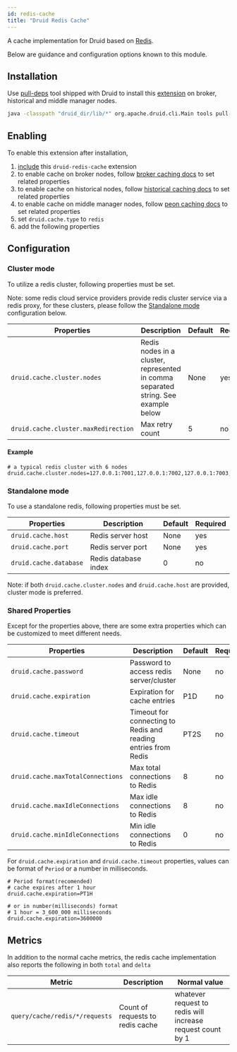 ```yaml
---
id: redis-cache
title: "Druid Redis Cache"
---
```


<!--
  ~ Licensed to the Apache Software Foundation (ASF) under one
  ~ or more contributor license agreements.  See the NOTICE file
  ~ distributed with this work for additional information
  ~ regarding copyright ownership.  The ASF licenses this file
  ~ to you under the Apache License, Version 2.0 (the
  ~ "License"); you may not use this file except in compliance
  ~ with the License.  You may obtain a copy of the License at
  ~
  ~   http://www.apache.org/licenses/LICENSE-2.0
  ~
  ~ Unless required by applicable law or agreed to in writing,
  ~ software distributed under the License is distributed on an
  ~ "AS IS" BASIS, WITHOUT WARRANTIES OR CONDITIONS OF ANY
  ~ KIND, either express or implied.  See the License for the
  ~ specific language governing permissions and limitations
  ~ under the License.
  -->

A cache implementation for Druid based on [Redis](https://github.com/redis/redis).

Below are guidance and configuration options known to this module.

## Installation

Use [pull-deps](./../../operations/pull-deps.md) tool shipped with Druid to install this [extension](./../extensions.md#community-extensions) on broker, historical and middle manager nodes.

```bash
java -classpath "druid_dir/lib/*" org.apache.druid.cli.Main tools pull-deps -c org.apache.druid.extensions.contrib:druid-redis-cache:{VERSION}
```

## Enabling

To enable this extension after installation,

1. [include](./../extensions.md#loading-extensions) this `druid-redis-cache` extension
2. to enable cache on broker nodes, follow [broker caching docs](./../../configuration/index.md#broker-caching) to set related properties
3. to enable cache on historical nodes, follow [historical caching docs](./../../configuration/index.md#historical-caching) to set related properties
4. to enable cache on middle manager nodes, follow [peon caching docs](./../../configuration/index.md#peon-caching) to set related properties
5. set `druid.cache.type` to `redis`
6. add the following properties

## Configuration

### Cluster mode 

To utilize a redis cluster, following properties must be set.

Note: some redis cloud service providers provide redis cluster service via a redis proxy, for these clusters, please follow the [Standalone mode](#standalone-mode) configuration below.

| Properties |Description|Default|Required|
|--------------------|-----------|-------|--------|
|`druid.cache.cluster.nodes`| Redis nodes in a cluster, represented in comma separated string. See example below | None | yes |
|`druid.cache.cluster.maxRedirection`| Max retry count | 5 | no |

#### Example 

```properties
# a typical redis cluster with 6 nodes
druid.cache.cluster.nodes=127.0.0.1:7001,127.0.0.1:7002,127.0.0.1:7003,127.0.0.1:7004,127.0.0.1:7005,127.0.0.1:7006
```

### Standalone mode

To use a standalone redis, following properties must be set.

| Properties |Description|Default|Required|
|--------------------|-----------|-------|--------|
|`druid.cache.host`|Redis server host|None|yes|
|`druid.cache.port`|Redis server port|None|yes|
|`druid.cache.database`|Redis database index|0|no|

Note: if both `druid.cache.cluster.nodes` and `druid.cache.host` are provided, cluster mode is preferred.

### Shared Properties

Except for the properties above, there are some extra properties which can be customized to meet different needs.

| Properties |Description|Default|Required|
|--------------------|-----------|-------|--------|
|`druid.cache.password`| Password to access redis server/cluster | None |no|
|`druid.cache.expiration`|Expiration for cache entries | P1D |no|
|`druid.cache.timeout`|Timeout for connecting to Redis and reading entries from Redis|PT2S|no|
|`druid.cache.maxTotalConnections`|Max total connections to Redis|8|no|
|`druid.cache.maxIdleConnections`|Max idle connections to Redis|8|no|
|`druid.cache.minIdleConnections`|Min idle connections to Redis|0|no|

For `druid.cache.expiration` and `druid.cache.timeout` properties, values can be format of `Period` or a number in milliseconds.

```properties
# Period format(recomended)
# cache expires after 1 hour
druid.cache.expiration=PT1H

# or in number(milliseconds) format
# 1 hour = 3_600_000 milliseconds
druid.cache.expiration=3600000
```

## Metrics

In addition to the normal cache metrics, the redis cache implementation also reports the following in both `total` and `delta`

|Metric|Description|Normal value|
|------|-----------|------------|
|`query/cache/redis/*/requests`|Count of requests to redis cache|whatever request to redis will increase request count by 1|

